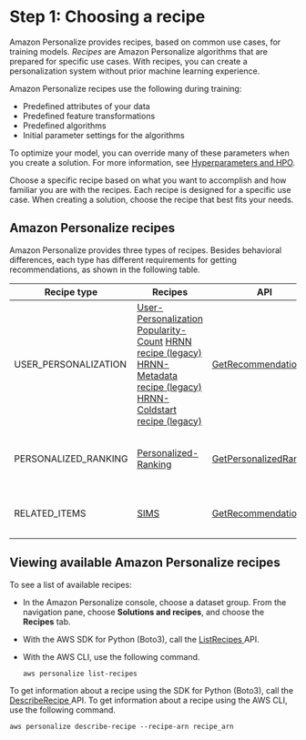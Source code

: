 # Step 1: Choosing a recipe<a name="working-with-predefined-recipes"></a>

Amazon Personalize provides recipes, based on common use cases, for training models\. *Recipes* are Amazon Personalize algorithms that are prepared for specific use cases\. With recipes, you can create a personalization system without prior machine learning experience\.

Amazon Personalize recipes use the following during training:
+ Predefined attributes of your data
+ Predefined feature transformations
+ Predefined algorithms
+ Initial parameter settings for the algorithms

To optimize your model, you can override many of these parameters when you create a solution\. For more information, see [Hyperparameters and HPO](customizing-solution-config-hpo.md)\.

Choose a specific recipe based on what you want to accomplish and how familiar you are with the recipes\. Each recipe is designed for a specific use case\. When creating a solution, choose the recipe that best fits your needs\.  

## Amazon Personalize recipes<a name="recipe-categories"></a>

Amazon Personalize provides three types of recipes\. Besides behavioral differences, each type has different requirements for getting recommendations, as shown in the following table\.


| Recipe type | Recipes | API | Requirements | 
| --- | --- | --- | --- | 
| USER\_PERSONALIZATION |  [User\-Personalization](native-recipe-new-item-USER_PERSONALIZATION.md) [Popularity\-Count](native-recipe-popularity.md)  [HRNN recipe \(legacy\)](native-recipe-hrnn.md) [HRNN\-Metadata recipe \(legacy\)](native-recipe-hrnn-metadata.md) [HRNN\-Coldstart recipe \(legacy\)](native-recipe-hrnn-coldstart.md)  | [ GetRecommendations ](API_RS_GetRecommendations.md) |  `userId`: Required `itemId`: Optional `inputList`: NA  | 
| PERSONALIZED\_RANKING |  [Personalized\-Ranking](native-recipe-search.md)  | [ GetPersonalizedRanking ](API_RS_GetPersonalizedRanking.md) |  `userId`: Required `itemId`: NA `inputList`: list of itemId's  | 
| RELATED\_ITEMS |  [SIMS](native-recipe-sims.md)  | [ GetRecommendations ](API_RS_GetRecommendations.md) |  `userId`: Not used `itemId`: Required `inputList`: NA  | 

## Viewing available Amazon Personalize recipes<a name="listing-recipes"></a>

To see a list of available recipes:
+ In the Amazon Personalize console, choose a dataset group\. From the navigation pane, choose **Solutions and recipes**, and choose the **Recipes** tab\. 
+ With the AWS SDK for Python \(Boto3\), call the [ ListRecipes ](API_ListRecipes.md) API\. 
+ With the AWS CLI, use the following command\.

  ```
  aws personalize list-recipes
  ```

To get information about a recipe using the SDK for Python \(Boto3\), call the [ DescribeRecipe ](API_DescribeRecipe.md) API\. To get information about a recipe using the AWS CLI, use the following command\.

```
aws personalize describe-recipe --recipe-arn recipe_arn
```